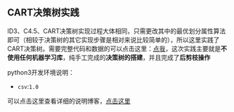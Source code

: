 ## CART决策树实践

ID3、C4.5、CART决策树实现过程大体相同，只需更改其中的最优划分属性算法即可（相较于决策树的其它实现步骤是相对来说比较简单的），所以这里实践了CART决策树。需要完整代码和数据的可以点击这里：[点我](https://github.com/AgentGuo/decision_tree)，这次实践主要就是**不使用任何机器学习库**，纯手工完成的**决策树的搭建**，并且完成了**后剪枝操作**

python3开发环境说明：

* `csv`:`1.0`

可以点击这里查看详细的说明博客，[点击这里](https://blog.csdn.net/weixin_44338712/article/details/107309157)